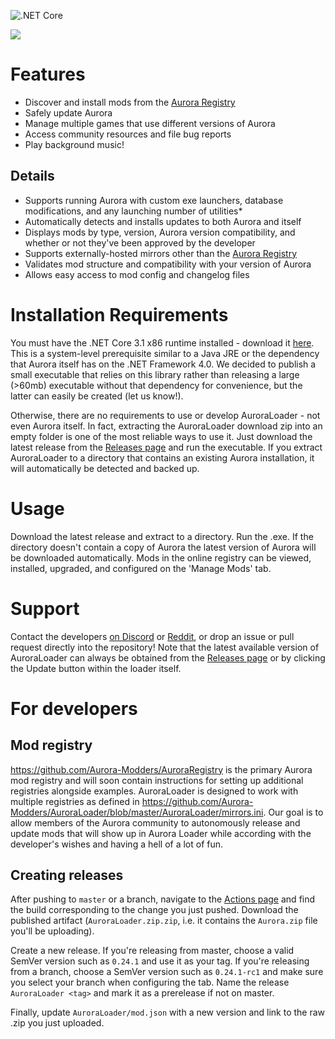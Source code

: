 ![.NET Core](https://github.com/Aurora-Modders/AuroraLoader/workflows/.NET%20Core/badge.svg?branch=master)

![](https://i.ibb.co/JxJhfyY/0-24-0.png)

# Features

- Discover and install mods from the [Aurora Registry](https://github.com/Aurora-Modders/AuroraRegistry)
- Safely update Aurora
- Manage multiple games that use different versions of Aurora
- Access community resources and file bug reports
- Play background music!

## Details

- Supports running Aurora with custom exe launchers, database modifications, and any launching number of utilities*
- Automatically detects and installs updates to both Aurora and itself
- Displays mods by type, version, Aurora version compatibility, and whether or not they've been approved by the developer
- Supports externally-hosted mirrors other than the [Aurora Registry](https://github.com/Aurora-Modders/AuroraRegistry)
- Validates mod structure and compatibility with your version of Aurora
- Allows easy access to mod config and changelog files

# Installation Requirements

You must have the .NET Core 3.1 x86 runtime installed - download it [here](https://dotnet.microsoft.com/download/dotnet-core/thank-you/runtime-desktop-3.1.3-windows-x86-installer). This is a system-level prerequisite similar to a Java JRE or the dependency that Aurora itself has on the .NET Framework 4.0. We decided to publish a small executable that relies on this library rather than releasing a large (>60mb) executable without that dependency for convenience, but the latter can easily be created (let us know!).

Otherwise, there are no requirements to use or develop AuroraLoader - not even Aurora itself. In fact, extracting the AuroraLoader download zip into an empty folder is one of the most reliable ways to use it. Just download the latest release from the [Releases page](https://github.com/Aurora-Modders/AuroraLoader/releases) and run the executable. If you extract AuroraLoader to a directory that contains an existing Aurora installation, it will automatically be detected and backed up.

# Usage

Download the latest release and extract to a directory. Run the .exe. If the directory doesn't contain a copy of Aurora the latest version of Aurora will be downloaded automatically. Mods in the online registry can be viewed, installed, upgraded, and configured on the 'Manage Mods' tab.

# Support

Contact the developers [on Discord](https://discordapp.com/channels/314031775892373504/701885084646506628) or [Reddit](https://www.reddit.com/r/aurora4x_mods/comments/g53o3l/auroraloader/), or drop an issue or pull request directly into the repository! Note that the latest available version of AuroraLoader can always be obtained from the [Releases page](https://github.com/Aurora-Modders/AuroraLoader/releases) or by clicking the Update button within the loader itself.

# For developers

## Mod registry

https://github.com/Aurora-Modders/AuroraRegistry is the primary Aurora mod registry and will soon contain instructions for setting up additional registries alongside examples. AuroraLoader is designed to work with multiple registries as defined in https://github.com/Aurora-Modders/AuroraLoader/blob/master/AuroraLoader/mirrors.ini. Our goal is to allow members of the Aurora community to autonomously release and update mods that will show up in Aurora Loader while according with the developer's wishes and having a hell of a lot of fun.

## Creating releases

After pushing to `master` or a branch, navigate to the [Actions page](https://github.com/Aurora-Modders/AuroraLoader/actions?query=workflow%3A%22.NET+Core%22) and find the build corresponding to the change you just pushed. Download the published artifact (`AuroraLoader.zip.zip`, i.e. it contains the `Aurora.zip` file you'll be uploading).

Create a new release. If you're releasing from master, choose a valid SemVer version such as `0.24.1` and use it as your tag. If you're releasing from a branch, choose a SemVer version such as `0.24.1-rc1` and make sure you select your branch when configuring the tab. Name the release `AuroraLoader <tag>` and mark it as a prerelease if not on master.

Finally, update `AuroraLoader/mod.json` with a new version and link to the raw .zip you just uploaded.
